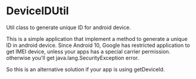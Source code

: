 # DeviceIDUtil
Util class to generate unique ID for android device.

This is a simple application that implement a method to generate a unique ID in android device.
Since Android 10, Google has restricted application to get IMEI device, unless your apps has a special carrier permission.
otherwise you'll get java.lang.SecurityException error.

So this is an alternative solution if your app is using getDeviceId.
